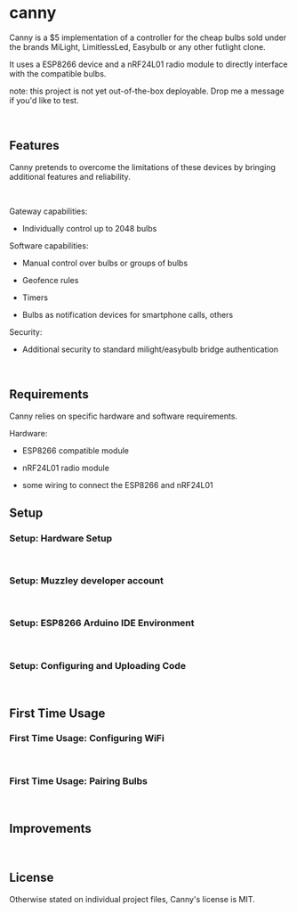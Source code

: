 canny
=====

Canny is a \$5 implementation of a controller for the cheap bulbs sold under the
brands MiLight, LimitlessLed, Easybulb or any other futlight clone.

It uses a ESP8266 device and a nRF24L01 radio module to directly interface with
the compatible bulbs.

note: this project is not yet out-of-the-box deployable. Drop me a message if
you'd like to test.

 

Features
--------

Canny pretends to overcome the limitations of these devices by bringing
additional features and reliability.

 

Gateway capabilities:

-   Individually control up to 2048 bulbs

Software capabilities:

-   Manual control over bulbs or groups of bulbs

-   Geofence rules

-   Timers

-   Bulbs as notification devices for smartphone calls, others

Security:

-   Additional security to standard milight/easybulb bridge authentication

 

Requirements
------------

Canny relies on specific hardware and software requirements.

Hardware:

-   ESP8266 compatible module

-   nRF24L01 radio module

-   some wiring to connect the ESP8266 and nRF24L01



Setup
-----

### Setup: Hardware Setup

 

### Setup: Muzzley developer account

 

### Setup: ESP8266 Arduino IDE Environment

 

### Setup: Configuring and Uploading Code

 

First Time Usage
----------------

### First Time Usage: Configuring WiFi

 

### First Time Usage: Pairing Bulbs

 

Improvements
------------

 

License
-------

Otherwise stated on individual project files, Canny's license is MIT.
